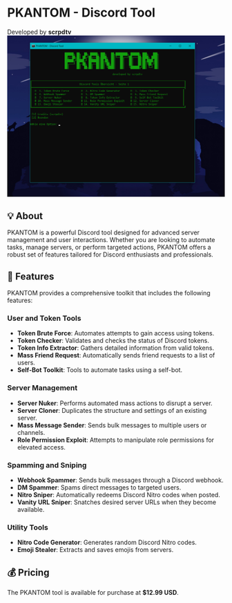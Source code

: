 # PKANTOM - Discord Tool  
Developed by **scrpdtv**  
![image](image.png)

## 💡 About  
PKANTOM is a powerful Discord tool designed for advanced server management and user interactions. Whether you are looking to automate tasks, manage servers, or perform targeted actions, PKANTOM offers a robust set of features tailored for Discord enthusiasts and professionals.  

## 🚀 Features  
PKANTOM provides a comprehensive toolkit that includes the following features:  

### User and Token Tools  
- **Token Brute Force**: Automates attempts to gain access using tokens.  
- **Token Checker**: Validates and checks the status of Discord tokens.  
- **Token Info Extractor**: Gathers detailed information from valid tokens.  
- **Mass Friend Request**: Automatically sends friend requests to a list of users.  
- **Self-Bot Toolkit**: Tools to automate tasks using a self-bot.  

### Server Management  
- **Server Nuker**: Performs automated mass actions to disrupt a server.  
- **Server Cloner**: Duplicates the structure and settings of an existing server.  
- **Mass Message Sender**: Sends bulk messages to multiple users or channels.  
- **Role Permission Exploit**: Attempts to manipulate role permissions for elevated access.  

### Spamming and Sniping  
- **Webhook Spammer**: Sends bulk messages through a Discord webhook.  
- **DM Spammer**: Spams direct messages to targeted users.  
- **Nitro Sniper**: Automatically redeems Discord Nitro codes when posted.  
- **Vanity URL Sniper**: Snatches desired server URLs when they become available.  

### Utility Tools  
- **Nitro Code Generator**: Generates random Discord Nitro codes.  
- **Emoji Stealer**: Extracts and saves emojis from servers.  

## 💰 Pricing  
The PKANTOM tool is available for purchase at **$12.99 USD**.  
